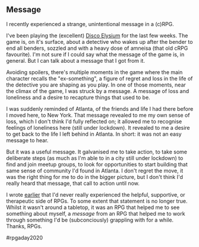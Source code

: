 ## Message

I recently experienced a strange, unintentional message in a (c)RPG. 

I've been playing the (excellent) [Disco
Elysium](https://store.steampowered.com/app/632470/Disco_Elysium/) for the last
few weeks. The game is, on it's surface, about a detective who wakes up after
the bender to end all benders, sozzled and with a heavy dose of amneisa (that
old cRPG favourite). I'm not sure if I could say what the message of the game
is, in general. But I can talk about a message that I got from it.

Avoiding spoilers, there's multiple moments in the game where the main character
recalls the "ex-something", a figure of regret and loss in the life of the
detective you are shaping as you play. In one of those moments, near the climax
of the game, I was struck by a message. A message of loss and loneliness and a
desire to recapture things that used to be. 

I was suddenly reminded of Atlanta, of the friends and life I had there before I
moved here, to New York. That message revealed to me my own sense of loss, which
I don't think I'd fully reflected on; it allowed me to recognise feelings of
loneliness here (still under lockdown). It revealed to me a desire to get back
to the life I left behind in Atlanta. In short: it was not an easy message to
hear.

But it was a useful message. It galvanised me to take action, to take some
deliberate steps (as much as I'm able to in a city still under lockdown) to find
and join meetup groups, to look for opportunities to start building that same
sense of community I'd found in Atlanta. I don't regret the move, it was the
right thing for me to do in the bigger picture, but I don't think I'd really
heard that message, that call to action until now.

I wrote [earlier](04-vision.md) that I'd never really experienced the helpful,
supportive, or therapeutic side of RPGs. To some extent that statement is no
longer true. Whilst it wasn't around a tabletop, it was an RPG that helped me to
see something about myself, a _message_ from an RPG that helped me to work
through something I'd be (subconciously) grappling with for a while. Thanks,
RPGs.

#rpgaday2020